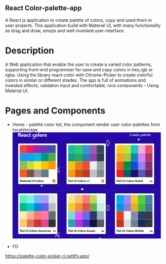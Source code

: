 

## React Color-palette-app
A React js application to create palette of colors, copy and used them in user projects.
This application build with Material UI, with many functionality as drag and draw, emojis and well-invested user-interface.

# Description 
A Web application that enable the user to create a varied color patterns, supporting front-end programmer for save and copy colors in hex,rgb or rgba. Using the library react-color with Chrome-Picker to create colorful colors in similar or different shades.
The app is full of animations and invested effects, validaton input and comfortable, nice components - Using Material UI. 

# Pages and Components
- Home - palette color list, the component render user color-palettes from localstorage.
![](/img/head.png)

- FD

https://palette-color-picker-rj.netlify.app/

